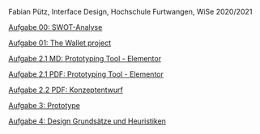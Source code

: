 Fabian Pütz, Interface Design, Hochschule Furtwangen, WiSe 2020/2021

<a href="https://docs.google.com/presentation/d/1Ne3Paq2W-FKsZZToz5mWbKks7Gm6A9fWEtGESn9eIoM/edit?usp=sharing">Aufgabe 00: SWOT-Analyse</a>

<a href="IFD Aufgabe 1.pdf">Aufgabe 01: The Wallet project</a>

<a href="Interface Design Aufgabe 2.1.txt">Aufgabe 2.1 MD: Prototyping Tool - Elementor</a>

<a href="Aufgabe 2 IFD.pdf">Aufgabe 2.1 PDF: Prototyping Tool - Elementor</a>

<a href="IFD Aufgabe 2.2.pdf">Aufgabe 2.2 PDF: Konzeptentwurf<a/>
  
<a href="https://1p8w4f.axshare.com"> Aufgabe 3: Prototype<a/>
  
<a href="https://drive.google.com/file/d/1lfqvaGuaSpGQ1FOYGlRF2wEinG9fcumE/view?usp=sharing">Aufgabe 4: Design Grundsätze und Heuristiken<a/>
